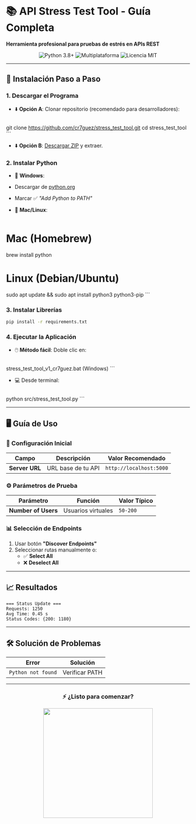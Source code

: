  #  📚 API Stress Test Tool - Guía Completa  
 **Herramienta profesional para pruebas de estrés en APIs REST**  

 <div align="center">
   <img src="https://www.svgrepo.com/svg/374016/python" alt="Python 3.8+">
   <img src="https://img.shields.io/badge/Plataforma-Windows % 20 % 7C % 20Linux % 20 % 7C % 20Mac-lightgrey" alt="Multiplataforma">
   <img src="https://img.shields.io/badge/Licencia-MIT-green" alt="Licencia MIT">
 </div>

 ---

 ##  🚀 Instalación Paso a Paso

 ### 1. Descargar el Programa
 -  ⬇️ **Opción A**: Clonar repositorio (recomendado para desarrolladores):
    ```bash
   git clone https://github.com/cr7guez/stress_test_tool.git
   cd stress_test_tool
    ```
 -  ⬇️ **Opción B**: [Descargar ZIP](https://github.com/cr7guez/stress_test_tool/archive/refs/heads/main.zip) y extraer.

 ### 2. Instalar Python
 -  🐍 **Windows**:
   - Descargar de [python.org](https://www.python.org/downloads/)
   - Marcar  ✅ *"Add Python to PATH"*

 -  🍏 **Mac/Linux**:
    ```bash
   # Mac (Homebrew)
   brew install python
   
   # Linux (Debian/Ubuntu)
   sudo apt update && sudo apt install python3 python3-pip
    ```

 ### 3. Instalar Librerías
  ```bash
 pip install -r requirements.txt
  ```

 ### 4. Ejecutar la Aplicación
 -  🖱️ **Método fácil**: Doble clic en:
    ```
   stress_test_tool_v1_cr7guez.bat  (Windows)
    ```
 -  💻 Desde terminal:
    ```bash
   python src/stress_test_tool.py
    ```

 ---

 ##  🖥️ Guía de Uso

 ###  🔌 Configuración Inicial
 | Campo | Descripción | Valor Recomendado |
 |-------|-------------|-------------------|
 | **Server URL** | URL base de tu API | `http://localhost:5000` |

 ###  ⚙️ Parámetros de Prueba
 | Parámetro | Función | Valor Típico |
 |-----------|---------|--------------|
 | **Number of Users** | Usuarios virtuales | `50-200` |

 ###  📊 Selección de Endpoints
 1. Usar botón **"Discover Endpoints"**
 2. Seleccionar rutas manualmente o:
    -  ✅ **Select All**
    -  ❌ **Deselect All**

 ---

 ##  📈 Resultados
 ```log
 === Status Update ===
 Requests: 1250
 Avg Time: 0.45 s
 Status Codes: {200: 1180}
 ```

 ---

 ##  🛠️ Solución de Problemas
 | Error | Solución |
 |-------|----------|
 | `Python not found` | Verificar PATH |

 ---

 <div align="center">
   <h3> ⚡ ¿Listo para comenzar?</h3>
   <img src="https://media.giphy.com/media/L1R1tvI9svkIWwpVYr/giphy.gif" width="300">
 </div>

